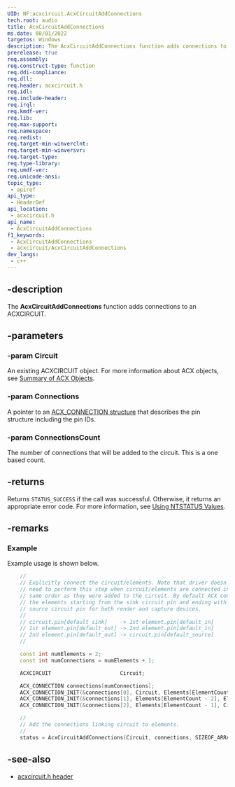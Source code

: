 ```yaml
---
UID: NF:acxcircuit.AcxCircuitAddConnections
tech.root: audio
title: AcxCircuitAddConnections
ms.date: 08/01/2022
targetos: Windows
description: The AcxCircuitAddConnections function adds connections to an ACXCIRCUIT. 
prerelease: true
req.assembly: 
req.construct-type: function
req.ddi-compliance: 
req.dll: 
req.header: acxcircuit.h
req.idl: 
req.include-header: 
req.irql: 
req.kmdf-ver: 
req.lib: 
req.max-support: 
req.namespace: 
req.redist: 
req.target-min-winverclnt: 
req.target-min-winversvr: 
req.target-type: 
req.type-library: 
req.umdf-ver: 
req.unicode-ansi: 
topic_type:
 - apiref
api_type:
 - HeaderDef
api_location:
 - acxcircuit.h
api_name:
 - AcxCircuitAddConnections
f1_keywords:
 - AcxCircuitAddConnections
 - acxcircuit/AcxCircuitAddConnections
dev_langs:
 - c++
---
```


## -description

The **AcxCircuitAddConnections** function adds connections to an ACXCIRCUIT.

## -parameters

### -param Circuit

An existing ACXCIRCUIT object.  For more information about ACX objects, see [Summary of ACX Objects](/windows-hardware/drivers/audio/acx-summary-of-objects).
  
### -param Connections

A pointer to an [ACX_CONNECTION structure](/windows-hardware/drivers/ddi/acxpin/ns-acxpin-acx_connection) that describes the pin structure including the pin IDs.

### -param ConnectionsCount

The number of connections that will be added to the circuit. This is a one based count.

## -returns

Returns `STATUS_SUCCESS` if the call was successful. Otherwise, it returns an appropriate error code. For more information, see [Using NTSTATUS Values](/windows-hardware/drivers/kernel/using-ntstatus-values).

## -remarks

### Example

Example usage is shown below.

```cpp
    //
    // Explicitly connect the circuit/elements. Note that driver doesn't 
    // need to perform this step when circuit/elements are connected in the 
    // same order as they were added to the circuit. By default ACX connects
    // the elements starting from the sink circuit pin and ending with the 
    // source circuit pin for both render and capture devices.
    //
    // circuit.pin[default_sink]    -> 1st element.pin[default_in]
    // 1st element.pin[default_out] -> 2nd element.pin[default_in]
    // 2nd element.pin[default_out] -> circuit.pin[default_source]
    //

    const int numElements = 2;
    const int numConnections = numElements + 1;

    ACXCIRCUIT                      Circuit;

    ACX_CONNECTION connections[numConnections];
    ACX_CONNECTION_INIT(&connections[0], Circuit, Elements[ElementCount - 2]);
    ACX_CONNECTION_INIT(&connections[1], Elements[ElementCount - 2], Elements[ElementCount - 1]);
    ACX_CONNECTION_INIT(&connections[2], Elements[ElementCount - 1], Circuit);

    //
    // Add the connections linking circuit to elements.
    //
    status = AcxCircuitAddConnections(Circuit, connections, SIZEOF_ARRAY(connections));
```

## -see-also

- [acxcircuit.h header](index.md)


